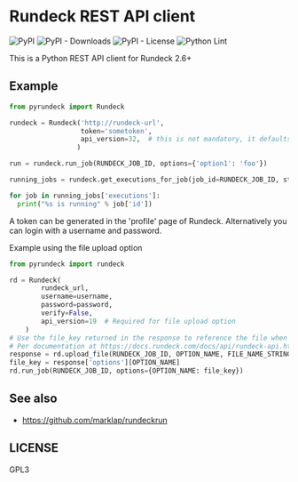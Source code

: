 # Rundeck REST API client

![PyPI](https://img.shields.io/pypi/v/pyrundeck)
![PyPI - Downloads](https://img.shields.io/pypi/dm/pyrundeck)
![PyPI - License](https://img.shields.io/pypi/l/pyrundeck)
![Python Lint](https://github.com/pschmitt/pyrundeck/workflows/Python%20Lint/badge.svg)

This is a Python REST API client for Rundeck 2.6+

## Example

```python
from pyrundeck import Rundeck

rundeck = Rundeck('http://rundeck-url',
                  token='sometoken',
                  api_version=32,  # this is not mandatory, it defaults to 18
                 )

run = rundeck.run_job(RUNDECK_JOB_ID, options={'option1': 'foo'})

running_jobs = rundeck.get_executions_for_job(job_id=RUNDECK_JOB_ID, status='running')

for job in running_jobs['executions']:
  print("%s is running" % job['id'])
```

A token can be generated in the 'profile' page of Rundeck. Alternatively you
can login with a username and password.

Example using the file upload option

```python
from pyrundeck import rundeck

rd = Rundeck(
        rundeck_url, 
        username=username, 
        password=password, 
        verify=False, 
        api_version=19  # Required for file upload option
    )
# Use the file_key returned in the response to reference the file when running a job
# Per documentation at https://docs.rundeck.com/docs/api/rundeck-api.html#upload-a-file-for-a-job-option
response = rd.upload_file(RUNDECK_JOB_ID, OPTION_NAME, FILE_NAME_STRING_OR_IOFILEWRAPPER)
file_key = response['options'][OPTION_NAME]
rd.run_job(RUNDECK_JOB_ID, options={OPTION_NAME: file_key})
```

## See also

- https://github.com/marklap/rundeckrun

## LICENSE

GPL3
